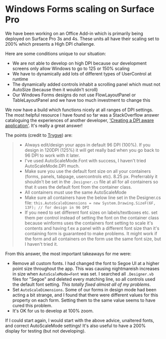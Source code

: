 # Windows Forms scaling on Surface Pro

We have been working on an Office Add-in which is primarily being deployed on Surface Pro 3s and 4s. These units all have their scaling set to 200% which presents a High DPI challenge.

Here are some conditions unique to our situation:

 * We are not able to develop on high DPI because our development screens only allow Windows to go to 125 or 150% scaling
 * We have to dynamically add lots of different types of UserControl at runtime
 * The dynamically added controls inhabit a scrolling panel which must not AutoSize (because then it wouldn't scroll)
 * Our Windows Forms designs do not use FlowLayoutPanel or TableLayoutPanel and we have too much investment to change this
 
We now have a build which functions nicely at all ranges of DPI settings. The most helpful resource I have found so far was a StackOverflow answer cataloguing the experiences of another developer, ['Creating a DPI aware application'][so1]. It's really a great answer!

The points (credit to [Trygve][try]) are:

 > * Always edit/design your apps in default 96 DPI (100%). If you design in 120DPI (125%) it will get really bad when you go back to 96 DPI to work with it later.
 > * I've used AutoScaleMode.Font with success, I haven't tried AutoScaleMode.DPI much.
 > * Make sure you use the default font size on all your containers (forms, panels, tabpage, usercontrols etc). 8.25 px. Preferrably it shouldn't be set in the `.Designer.cs` file at all for all containers so that it uses the default font from the container class.
 > * All containers must use the same AutoScaleMode
 > * Make sure all containers have the below line set in the Designer.cs file: `this.AutoScaleDimensions = new System.Drawing.SizeF(6F, 13F); // for design in 96 DPI`
 > * If you need to set different font sizes on labels/textboxes etc. set them per control instead of setting the font on the container class because winforms uses the containers font setting to scale it's contents and having f.ex a panel with a different font size than it's containing form is guaranteed to make problems. It might work if the form and all containers on the form use the same font size, but I haven't tried it.

From this answer, the most important takeaways for me were:

 * Remove all custom fonts. I had changed the font to Segoe UI at a higher point size throughout the app. This was causing nightmareish increases in size when `AutoScaleMode=Font` was set. I searched all `.Designer.vb` files for "Segoe" and deleted every matching line, so all controls used the default font setting. *This totally fixed almost all of my problems*.
 * Set `AutoScaleDimensions`. Some of our forms in design mode had been acting a bit strange, and I found that there were different values for this property on each form. Setting them to the same value seems to have cured this problem.
 * It's OK for us to develop at 100% zoom.
 
If I could start again, I would start with the above advice, unaltered fonts, and correct AutoScaleMode settings! It's also useful to have a 200% display for testing (but not developing).

[try]: http://stackoverflow.com/users/288651/trygve
[so1]: http://stackoverflow.com/questions/4075802/creating-a-dpi-aware-application